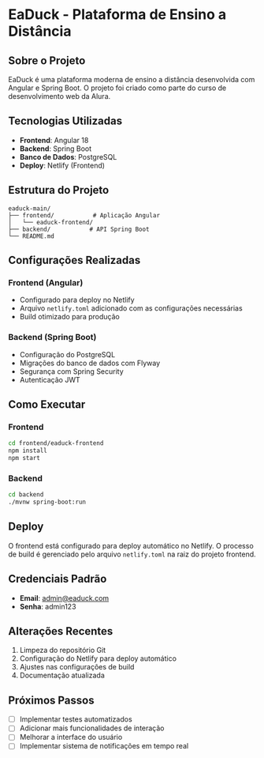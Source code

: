 # EaDuck - Plataforma de Ensino a Distância

## Sobre o Projeto
EaDuck é uma plataforma moderna de ensino a distância desenvolvida com Angular e Spring Boot. O projeto foi criado como parte do curso de desenvolvimento web da Alura.

## Tecnologias Utilizadas
- **Frontend**: Angular 18
- **Backend**: Spring Boot
- **Banco de Dados**: PostgreSQL
- **Deploy**: Netlify (Frontend)

## Estrutura do Projeto
```
eaduck-main/
├── frontend/           # Aplicação Angular
│   └── eaduck-frontend/
├── backend/           # API Spring Boot
└── README.md
```

## Configurações Realizadas

### Frontend (Angular)
- Configurado para deploy no Netlify
- Arquivo `netlify.toml` adicionado com as configurações necessárias
- Build otimizado para produção

### Backend (Spring Boot)
- Configuração do PostgreSQL
- Migrações do banco de dados com Flyway
- Segurança com Spring Security
- Autenticação JWT

## Como Executar

### Frontend
```bash
cd frontend/eaduck-frontend
npm install
npm start
```

### Backend
```bash
cd backend
./mvnw spring-boot:run
```

## Deploy
O frontend está configurado para deploy automático no Netlify. O processo de build é gerenciado pelo arquivo `netlify.toml` na raiz do projeto frontend.

## Credenciais Padrão
- **Email**: admin@eaduck.com
- **Senha**: admin123

## Alterações Recentes
1. Limpeza do repositório Git
2. Configuração do Netlify para deploy automático
3. Ajustes nas configurações de build
4. Documentação atualizada

## Próximos Passos
- [ ] Implementar testes automatizados
- [ ] Adicionar mais funcionalidades de interação
- [ ] Melhorar a interface do usuário
- [ ] Implementar sistema de notificações em tempo real 